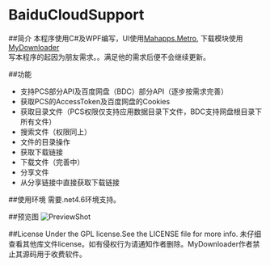 # BaiduCloudSupport
##简介
本程序使用C#及WPF编写，UI使用[Mahapps.Metro](http://mahapps.com/), 下载模块使用[MyDownloader
](https://github.com/mika76/MyDownloader)<br>
写本程序的起因为朋友需求。。满足他的需求后便不会继续更新。

##功能
* 支持PCS部分API及百度网盘（BDC）部分API（逐步按需求完善）
* 获取PCS的AccessToken及百度网盘的Cookies
* 获取目录文件（PCS权限仅支持应用数据目录下文件，BDC支持网盘根目录下所有文件）
* 搜索文件（权限同上）
* 文件的目录操作
* 获取下载链接
* 下载文件（完善中）
* 分享文件
* 从分享链接中直接获取下载链接

##使用环境
需要.net4.6环境支持。

##预览图
![PreviewShot](https://raw.githubusercontent.com/gy12346123/BaiduCloudSupport/master/PreviewShot/MainWindow_01.png?token=APtxkcE6g-NaCLrG1OMKEDDaurFcEKxxks5YQaIywA%3D%3D)

##License
Under the GPL license.See the LICENSE file for more info.
未仔细查看其他库文件license。如有侵权行为请通知作者删除。MyDownloader作者禁止其源码用于收费软件。

